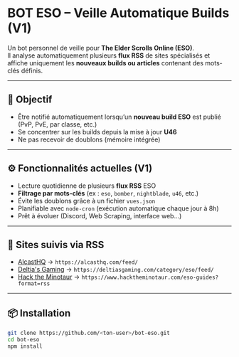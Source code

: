 # BOT ESO – Veille Automatique Builds (V1)

Un bot personnel de veille pour **The Elder Scrolls Online (ESO)**.  
Il analyse automatiquement plusieurs **flux RSS** de sites spécialisés et affiche uniquement les **nouveaux builds ou articles** contenant des mots-clés définis.

---

## 🎯 Objectif

- Être notifié automatiquement lorsqu’un **nouveau build ESO** est publié (PvP, PvE, par classe, etc.)
- Se concentrer sur les builds depuis la mise à jour **U46**
- Ne pas recevoir de doublons (mémoire intégrée)

---

## ⚙️ Fonctionnalités actuelles (V1)

- Lecture quotidienne de plusieurs **flux RSS** ESO
- **Filtrage par mots-clés** (ex : `eso`, `bomber`, `nightblade`, `u46`, etc.)
- Évite les doublons grâce à un fichier `vues.json`
- Planifiable avec `node-cron` (exécution automatique chaque jour à 8h)
- Prêt à évoluer (Discord, Web Scraping, interface web...)

---

## 🧪 Sites suivis via RSS

- [AlcastHQ](https://alcasthq.com/) → `https://alcasthq.com/feed/`
- [Deltia's Gaming](https://deltiasgaming.com/) → `https://deltiasgaming.com/category/eso/feed/`
- [Hack the Minotaur](https://www.hacktheminotaur.com/) → `https://www.hacktheminotaur.com/eso-guides?format=rss`

---

## 📦 Installation

```bash
git clone https://github.com/<ton-user>/bot-eso.git
cd bot-eso
npm install
